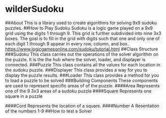 # wilderSudoku
##About
This is a library used to create algorithms for solving 9x9 sudoku puzzles. 
##How to Play Sudoku
Sudoku is a logic game played on a 9x9 grid using the digits 1 through 9. This grid is further subdivided into nine 3x3 boxes. The goal is to fill in the grid with digits such that one and only one of each digit 1 through 9 appear in every row, column, and box.
https://www.logicgamesonline.com/sudoku/tutorial.html
##Class Structure
###Sudoku
This class carries out the operations of the solver algorithm on the puzzle. It is the the hub where the solver, loader, and displayer is connected.
###Puzzle
This class contains all the values for each location in the sudoku puzzle.
###Displayer
This class provides a way for you to display the puzzle results.
###Loader
This class provides a method for you to load a puzzle to be solved
###Building Components
These components are used to represent specific areas of of the puzzle.
####Area
Represents one of the 9 3x3 areas of a sudoku puzzle
####Square
Represents one square in a puzzle

####Cord
Represents the location of a square.
####Number
A Resentation of the numbers 1-9
##How to test a Solver
<!-- TODO Create how to test a sover text-->
<!-- TODO Spell check and gramarcheck everything -->
